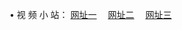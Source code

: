 &#8226; 视 频 小 站：
<a href="http://266.info.tm/" target="_blank">网址一</a>
　<a href="http://css22.gq/" target="_blank">网址二</a>
　<a href="http://qq404.cf/" target="_blank">网址三</a>
　<br />
